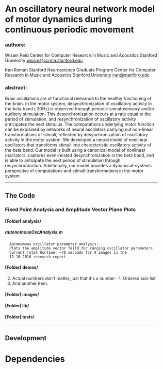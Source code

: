 # An oscillatory neural network model of motor dynamics during continuous periodic movement

### authors:

Wisam Reid
Center for Computer Research in Music and Acoustics
Stanford University
wisam@ccrma.stanford.edu

Iran Roman
Stanford Neuroscience Graduate Program
Center for Computer Research in Music and Acoustics
Stanford University
iran@stanford.edu

### abstract: 

Brain oscillations are of functional relevance to the healthy
functioning of the brain. In the motor system, desynchronization of
oscillatory activity in the beta band ( 20Hz) is observed through
periodic somatosensory and/or auditory stimulation. This
desynchronization occurs at a rate equal to the period of stimulation,
and resynchronization of oscillatory activity anticipates the next
stimulus. The computations underlying motor function can be explained by
networks of neural oscillators carrying out non-linear transformations
of stimuli, reflected by desynchronization of oscillatory activity in
the motor system. We developed a neural model of nonlinear oscillators
that transforms stimuli into characteristic oscillatory activity of the
beta band. Our model is built using a canonical model of nonlinear
oscillators, captures even-related desynchronization in the beta band,
and is able to anticipate the next period of stimulation through
resynchronization. Additionally, our model provides a dynamical-systems
perspective of computations and stimuli transformations in the motor system.

-----  

## The Code
### Fixed Point Analysis and Amplitude Vector Plane Plots 
#### [Folder] analysis/

##### autonomousOscAnalysis.m

      Autonomous oscillator parameter analysis:      
      Plots the amplitude vector feild for ranging oscillator parameters
      Current Total Runtime: ~70 seconds for 9 images in the 
      12-16-2016 research report

#### [Folder] demos/
2. Actual numbers don't matter, just that it's a number
⋅⋅1. Ordered sub-list
4. And another item.
#### [Folder] images/
#### [Folder] lib/
#### [Folder] tests/

-----

## Development


# Dependencies
